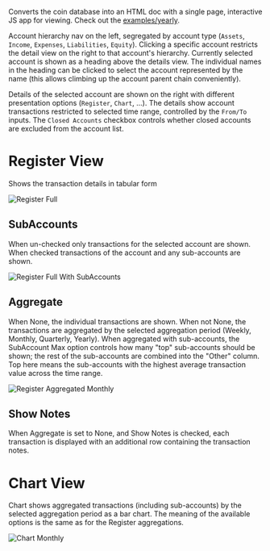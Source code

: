 Converts the coin database into an HTML doc with a single page, interactive JS app for viewing.
Check out the [examples/yearly](https://mkobetic.github.io/coin/).

Account hierarchy nav on the left, segregated by account type (`Assets`, `Income`, `Expenses`, `Liabilities`, `Equity`).
Clicking a specific account restricts the detail view on the right to that account's hierarchy.
Currently selected account is shown as a heading above the details view. The individual names in the heading can be clicked to select the account represented by the name (this allows climbing up the account parent chain conveniently).

Details of the selected account are shown on the right with different presentation options (`Register`, `Chart`, ...).
The details show account transactions restricted to selected time range, controlled by the `From/To` inputs.
The `Closed Accounts` checkbox controls whether closed accounts are excluded from the account list.

# Register View

Shows the transaction details in tabular form

![Register Full](https://github.com/mkobetic/coin/assets/871693/d25a6cd8-9775-4261-a601-3d2173ec8a6c)

## SubAccounts

When un-checked only transactions for the selected account are shown.
When checked transactions of the account and any sub-accounts are shown.

![Register Full With SubAccounts](https://github.com/mkobetic/coin/assets/871693/011f46e4-2f1d-4566-ac6a-58f7b4b8d66f)

## Aggregate

When None, the individual transactions are shown.
When not None, the transactions are aggregated by the selected aggregation period (Weekly, Monthly, Quarterly, Yearly).
When aggregated with sub-accounts, the SubAccount Max option controls how many "top" sub-accounts should be shown; the rest of the sub-accounts are combined into the "Other" column. Top here means the sub-accounts with the highest average transaction value across the time range.

![Register Aggregated Monthly](https://github.com/mkobetic/coin/assets/871693/ca4897e1-54f3-4d94-93c7-c054b925f566)

## Show Notes

When Aggregate is set to None, and Show Notes is checked, each transaction is displayed with an additional row containing the transaction notes.

# Chart View

Chart shows aggregated transactions (including sub-accounts) by the selected aggregation period as a bar chart. The meaning of the available options is the same as for the Register aggregations.

![Chart Monthly](https://github.com/mkobetic/coin/assets/871693/7e265e93-131b-4a9e-b1db-3b201a53092b)
